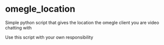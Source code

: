 # omegle_location
Simple python script that gives the location the omegle client you are video chatting with

Use this script with your own responsibility
